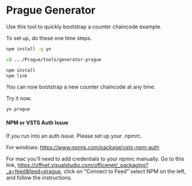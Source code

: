 # Prague Generator

Use this tool to quickly bootstrap a counter chaincode example.

To set up, do these one time steps.
````bash
npm install -g yo

cd .../Prague/tools/generator-prague

npm install
npm link
````


You can now bootstrap a new counter chaincode at any time. 

Try it now.
````bash
yo prague
````

#### NPM or VSTS Auth Issue

If you run into an auth issue. Please set up your .npmrc.

For windows: https://www.npmjs.com/package/vsts-npm-auth

For mac you’ll need to add credentials to your npmrc manually. Go to this link, https://offnet.visualstudio.com/officenet/_packaging?_a=feed&feed=prague, click on “Connect to Feed” select NPM on the left, and follow the instructions.

